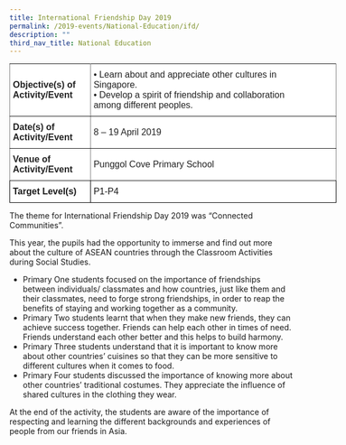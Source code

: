 ```yaml
---
title: International Friendship Day 2019
permalink: /2019-events/National-Education/ifd/
description: ""
third_nav_title: National Education
---
```

<style type="text/css">
.tg  {border-collapse:collapse;border-spacing:0;margin:0px auto;}
.tg td{border-color:black;border-style:solid;border-width:1px;font-family:Arial, sans-serif;font-size:14px;
  overflow:hidden;padding:10px 5px;word-break:normal;}
.tg th{border-color:black;border-style:solid;border-width:1px;font-family:Arial, sans-serif;font-size:14px;
  font-weight:normal;overflow:hidden;padding:10px 5px;word-break:normal;}
.tg .tg-kdpx{background-color:#FFF;border-color:inherit;color:#222;font-size:16px;text-align:left;vertical-align:middle}
.tg .tg-x4x2{background-color:#FFF;border-color:inherit;color:#222;font-size:16px;font-weight:bold;text-align:left;
  vertical-align:middle}
.tg .tg-hsqg{background-color:#FFF;font-size:16px;text-align:left;vertical-align:middle}
.tg .tg-tzfb{background-color:#FFF;font-size:16px;font-weight:bold;text-align:left;vertical-align:middle}
</style>
<table class="tg" style="undefined;table-layout: fixed; width: 579px">
<colgroup>
<col style="width: 143px">
<col style="width: 436px">
</colgroup>
<tbody>
  <tr>
    <td class="tg-x4x2">Objective(s) of Activity/Event</td>
    <td class="tg-kdpx">• Learn about and a<span style="background-color:initial">ppreciate other cultures in </span><br><span style="background-color:initial">  Singapore.</span><br>• Develop a spirit of friendship and collaboration<br>  among different peoples.</td>
  </tr>
  <tr>
    <td class="tg-x4x2">Date(s) of Activity/Event</td>
    <td class="tg-kdpx">8 – 19 April 2019</td>
  </tr>
  <tr>
    <td class="tg-x4x2">Venue of Activity/Event</td>
    <td class="tg-kdpx">Punggol Cove Primary School</td>
  </tr>
  <tr>
    <td class="tg-tzfb">Target Level(s)</td>
    <td class="tg-hsqg">P1-P4</td>
  </tr>
</tbody>
</table>


The theme for International Friendship Day 2019 was “Connected Communities”.

This year, the pupils had the opportunity to immerse and find out more about the culture of ASEAN countries through the Classroom Activities during Social Studies.

* Primary One students focused on the importance of friendships between individuals/ classmates and how countries, just like them and their classmates, need to forge strong friendships, in order to reap the benefits of staying and working together as a community.
* Primary Two students learnt that when they make new friends, they can achieve success together. Friends can help each other in times of need. Friends understand each other better and this helps to build harmony.
* Primary Three students understand that it is important to know more about other countries’ cuisines so that they can be more sensitive to different cultures when it comes to food.
* Primary Four students discussed the importance of knowing more about other countries’ traditional costumes. They appreciate the influence of shared cultures in the clothing they wear.

At the end of the activity, the students are aware of the importance of respecting and learning the different backgrounds and experiences of people from our friends in Asia.




